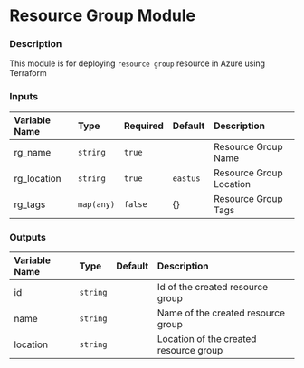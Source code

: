 # Resource Group Module

### Description
This module is for deploying `resource group` resource in Azure using Terraform

### Inputs
|Variable Name|Type|Required| Default |Description|
|:------|:------|:-----|:-----|:-----|
| rg_name | `string` | `true` | | Resource Group Name
| rg_location | `string` | `true` | `eastus` | Resource Group Location
| rg_tags | `map(any)` | `false` | {} | Resource Group Tags


### Outputs
|Variable Name|Type| Default |Description|
|:------|:------|:-----|:-----|
| id | `string` | | Id of the created resource group
| name | `string` | | Name of the created resource group
| location | `string` |  | Location of the created resource group
